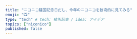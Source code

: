 ```yaml
---
title: "ニコニコ建国記念日だし、今年のニコニコを技術的に見てみる"
emoji: "📺"
type: "tech" # tech: 技術記事 / idea: アイデア
topics: ["niconico"]
published: false
---
```

